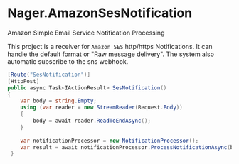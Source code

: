 # Nager.AmazonSesNotification
Amazon Simple Email Service Notification Processing

This project is a receiver for `Amazon SES` http/https Notifications. It can handle the default format or "Raw message delivery". The system also automatic subscribe to the sns webhook.


```cs
[Route("SesNotification")]
[HttpPost]
public async Task<IActionResult> SesNotification()
{
    var body = string.Empty;
    using (var reader = new StreamReader(Request.Body))
    {
        body = await reader.ReadToEndAsync();
    }
    
    var notificationProcessor = new NotificationProcessor();
    var result = await notificationProcessor.ProcessNotificationAsync(body);
 }
```
